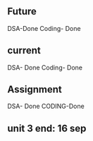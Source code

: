 ## Future

DSA-Done
Coding- Done

## current

DSA- Done
Coding- Done

## Assignment

DSA- Done
CODING-Done

## unit 3 end: 16 sep
